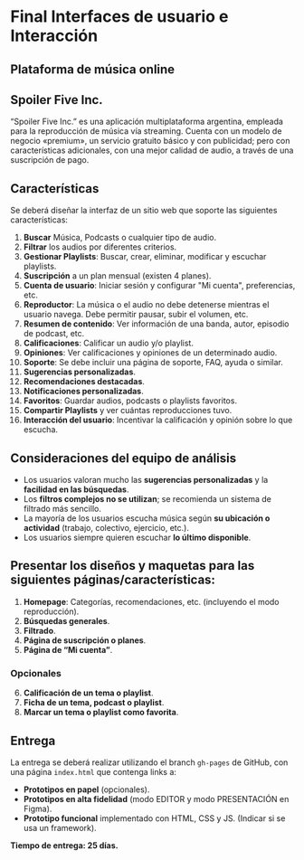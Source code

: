 # Final Interfaces de usuario e Interacción
## Plataforma de música online

## Spoiler Five Inc.
“Spoiler Five Inc.” es una aplicación multiplataforma argentina, empleada para la reproducción de música vía streaming. Cuenta con un modelo de negocio «premium», un servicio gratuito básico y con publicidad; pero con características adicionales, con una mejor calidad de audio, a través de una suscripción de pago.

## Características
Se deberá diseñar la interfaz de un sitio web que soporte las siguientes características:

1. **Buscar** Música, Podcasts o cualquier tipo de audio.
2. **Filtrar** los audios por diferentes criterios.
3. **Gestionar Playlists**: Buscar, crear, eliminar, modificar y escuchar playlists.
4. **Suscripción** a un plan mensual (existen 4 planes).
5. **Cuenta de usuario**: Iniciar sesión y configurar "Mi cuenta", preferencias, etc.
6. **Reproductor**: La música o el audio no debe detenerse mientras el usuario navega. Debe permitir pausar, subir el volumen, etc.
7. **Resumen de contenido**: Ver información de una banda, autor, episodio de podcast, etc.
8. **Calificaciones**: Calificar un audio y/o playlist.
9. **Opiniones**: Ver calificaciones y opiniones de un determinado audio.
10. **Soporte**: Se debe incluir una página de soporte, FAQ, ayuda o similar.
11. **Sugerencias personalizadas**.
12. **Recomendaciones destacadas**.
13. **Notificaciones personalizadas**.
14. **Favoritos**: Guardar audios, podcasts o playlists favoritos.
15. **Compartir Playlists** y ver cuántas reproducciones tuvo.
16. **Interacción del usuario**: Incentivar la calificación y opinión sobre lo que escucha.

## Consideraciones del equipo de análisis
- Los usuarios valoran mucho las **sugerencias personalizadas** y la **facilidad en las búsquedas**.
- Los **filtros complejos no se utilizan**; se recomienda un sistema de filtrado más sencillo.
- La mayoría de los usuarios escucha música según **su ubicación o actividad** (trabajo, colectivo, ejercicio, etc.).
- Los usuarios siempre quieren escuchar **lo último disponible**.

## Presentar los diseños y maquetas para las siguientes páginas/características:
1. **Homepage**: Categorías, recomendaciones, etc. (incluyendo el modo reproducción).
2. **Búsquedas generales**.
3. **Filtrado**.
4. **Página de suscripción o planes**.
5. **Página de “Mi cuenta”**.

### Opcionales
6. **Calificación de un tema o playlist**.
7. **Ficha de un tema, podcast o playlist**.
8. **Marcar un tema o playlist como favorita**.

## Entrega
La entrega se deberá realizar utilizando el branch `gh-pages` de GitHub, con una página `index.html` que contenga links a:
- **Prototipos en papel** (opcionales).
- **Prototipos en alta fidelidad** (modo EDITOR y modo PRESENTACIÓN en Figma).
- **Prototipo funcional** implementado con HTML, CSS y JS. (Indicar si se usa un framework).

**Tiempo de entrega: 25 días.**
